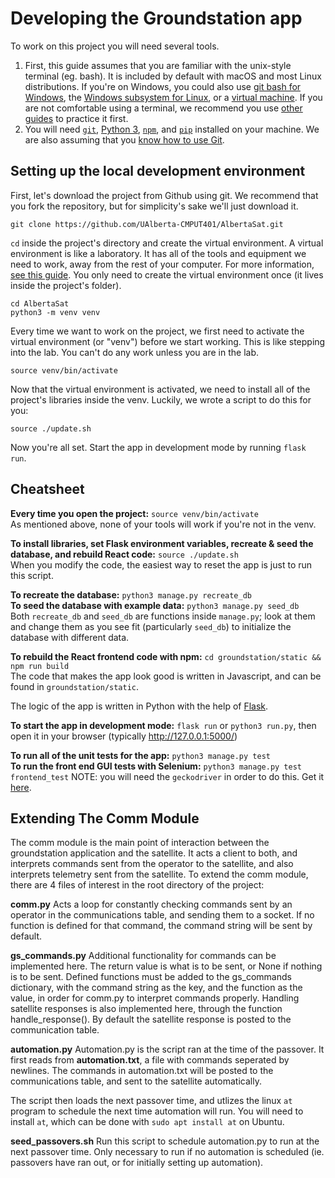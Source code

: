 # Developing the Groundstation app

To work on this project you will need several tools.
1. First, this guide assumes that you are familiar with the unix-style terminal (eg. bash). It is included by default with macOS and most Linux distributions. If you're on Windows, you could also use [git bash for Windows](https://gitforwindows.org/), the [Windows subsystem for Linux](https://docs.microsoft.com/en-us/windows/wsl/about), or a [virtual machine](https://www.virtualbox.org/). If you are not comfortable using a terminal, we recommend you use [other guides](https://linuxjourney.com/lesson/the-shell) to practice it first.
2. You will need [`git`](https://git-scm.com/), [Python 3](https://www.python.org/), [`npm`](https://www.npmjs.com/get-npm), and [`pip`](https://pypi.org/project/pip/) installed on your machine. We are also assuming that you [know how to use Git](https://try.github.io/).

## Setting up the local development environment

First, let's download the project from Github using git. We recommend that you fork the repository, but for simplicity's sake we'll just download it.

`git clone https://github.com/UAlberta-CMPUT401/AlbertaSat.git`

`cd` inside the project's directory and create the virtual environment. A virtual environment is like a laboratory. It has all of the tools and equipment we need to work, away from the rest of your computer. For more information, [see this guide](https://docs.python.org/3/tutorial/venv.html). You only need to create the virtual environment once (it lives inside the project's folder).

`cd AlbertaSat`  
`python3 -m venv venv`

Every time we want to work on the project, we first need to activate the virtual environment (or "venv") before we start working. This is like stepping into the lab. You can't do any work unless you are in the lab.

`source venv/bin/activate`

Now that the virtual environment is activated, we need to install all of the project's libraries inside the venv. Luckily, we wrote a script to do this for you:

`source ./update.sh`

Now you're all set. Start the app in development mode by running `flask run`.

## Cheatsheet

**Every time you open the project:** `source venv/bin/activate`  
As mentioned above, none of your tools will work if you're not in the venv.

**To install libraries, set Flask environment variables, recreate & seed the database, and rebuild React code:** `source ./update.sh`  
When you modify the code, the easiest way to reset the app is just to run this script.

**To recreate the database:** `python3 manage.py recreate_db`  
**To seed the database with example data:** `python3 manage.py seed_db`  
Both `recreate_db` and `seed_db` are functions inside `manage.py`; look at them and change them as you see fit (particularly `seed_db`) to initialize the database with different data.

**To rebuild the React frontend code with npm:** `cd groundstation/static && npm run build`  
The code that makes the app look good is written in Javascript, and can be found in `groundstation/static`.

The logic of the app is written in Python with the help of [Flask](https://flask.palletsprojects.com/en/1.1.x/).

**To start the app in development mode:** `flask run` or `python3 run.py`, then open it in your browser (typically http://127.0.0.1:5000/)

**To run all of the unit tests for the app:** `python3 manage.py test`  
**To run the front end GUI tests with Selenium:** `python3 manage.py test frontend_test` NOTE: you will need the `geckodriver` in order to do this. Get it [here](https://github.com/mozilla/geckodriver/releases).

## Extending The Comm Module

The comm module is the main point of interaction between the groundstation application and the satellite. It acts a client to both, and interprets commands sent from the operator to the satellite, and also interprets telemetry sent from the satellite. To extend the comm module, there are 4 files of interest in the root directory of the project:

**comm.py**
Acts a loop for constantly checking commands sent by an operator in the communications table, and sending them to a socket.
If no function is defined for that command, the command string will be sent by default.

**gs_commands.py**
Additional functionality for commands can be implemented here. The return value is what is to be sent, or None if nothing is to be sent. Defined functions must be added to the gs_commands dictionary, with the command string as the key, and the function as the value, in order for comm.py to interpret commands properly.
Handling satellite responses is also implemented here, through the function handle_response(). By default the satellite response is posted to the communication table.

**automation.py**
Automation.py is the script ran at the time of the passover. It first reads from **automation.txt**, a file with commands seperated by newlines. The commands in automation.txt will be posted to the communications table, and sent to the satellite automatically.

The script then loads the next passover time, and utlizes the linux `at` program to schedule the next time automation will run. You will need to install `at`, which can be done with `sudo apt install at` on Ubuntu. 

**seed_passovers.sh**
Run this script to schedule automation.py to run at the next passover time. Only necessary to run if no automation is scheduled (ie. passovers have ran out, or for initially setting up automation).
